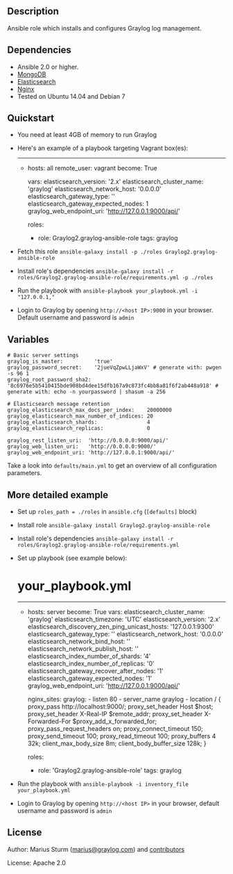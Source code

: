 Description
-----------

Ansible role which installs and configures Graylog log management.


Dependencies
------------

- Ansible 2.0 or higher.
- [MongoDB](https://github.com/UnderGreen/ansible-role-mongodb)
- [Elasticsearch](https://github.com/f500/ansible-elasticsearch)
- [Nginx](https://github.com/jdauphant/ansible-role-nginx)
- Tested on Ubuntu 14.04 and Debian 7

Quickstart
----------

- You need at least 4GB of memory to run Graylog
- Here's an example of a playbook targeting Vagrant box(es):

    ---
    - hosts: all
      remote_user: vagrant
      become: True

      vars:
        elasticsearch_version: '2.x'
        elasticsearch_cluster_name: 'graylog'
        elasticsearch_network_host: '0.0.0.0'
        elasticsearch_gateway_type: ''
        elasticsearch_gateway_expected_nodes: 1
        graylog_web_endpoint_uri: 'http://127.0.0.1:9000/api/'

      roles:
        - role: Graylog2.graylog-ansible-role
          tags: graylog

- Fetch this role `ansible-galaxy install -p ./roles Graylog2.graylog-ansible-role`
- Install role's dependencies `ansible-galaxy install -r roles/Graylog2.graylog-ansible-role/requirements.yml -p ./roles`
- Run the playbook with `ansible-playbook your_playbook.yml -i "127.0.0.1,"`
- Login to Graylog by opening `http://<host IP>:9000` in your browser. Default username and password is `admin`

Variables
--------

    # Basic server settings
    graylog_is_master:          'true'
    graylog_password_secret:    '2jueVqZpwLLjaWxV' # generate with: pwgen -s 96 1
    graylog_root_password_sha2: '8c6976e5b5410415bde908bd4dee15dfb167a9c873fc4bb8a81f6f2ab448a918' # generate with: echo -n yourpassword | shasum -a 256

    # Elasticsearch message retention
    graylog_elasticsearch_max_docs_per_index:    20000000
    graylog_elasticsearch_max_number_of_indices: 20
    graylog_elasticsearch_shards:                4
    graylog_elasticsearch_replicas:              0

    graylog_rest_listen_uri:  'http://0.0.0.0:9000/api/'
    graylog_web_listen_uri:   'http://0.0.0.0:9000/'
    graylog_web_endpoint_uri: 'http://127.0.0.1:9000/api/'

Take a look into `defaults/main.yml` to get an overview of all configuration parameters.

More detailed example
---------------------

- Set up `roles_path = ./roles` in `ansible.cfg` (`[defaults]` block)
- Install role `ansible-galaxy install Graylog2.graylog-ansible-role`
- Install role's dependencies `ansible-galaxy install -r roles/Graylog2.graylog-ansible-role/requirements.yml`
- Set up playbook (see example below):

    # your_playbook.yml
    ---
    - hosts: server
      become: True
      vars:
        elasticsearch_cluster_name: 'graylog'
        elasticsearch_timezone: 'UTC'
        elasticsearch_version: '2.x'
        elasticsearch_discovery_zen_ping_unicast_hosts: '127.0.0.1:9300'
        elasticsearch_gateway_type: ''
        elasticsearch_network_host: '0.0.0.0'
        elasticsearch_network_bind_host: ''
        elasticsearch_network_publish_host: ''
        elasticsearch_index_number_of_shards: '4'
        elasticsearch_index_number_of_replicas: '0'
        elasticsearch_gateway_recover_after_nodes: '1'
        elasticsearch_gateway_expected_nodes: '1'
        graylog_web_endpoint_uri: 'http://127.0.0.1:9000/api/'

        nginx_sites:
          graylog:
            - listen 80
            - server_name graylog
            - location / {
              proxy_pass http://localhost:9000/;
              proxy_set_header Host $host;
              proxy_set_header X-Real-IP $remote_addr;
              proxy_set_header X-Forwarded-For $proxy_add_x_forwarded_for;
              proxy_pass_request_headers on;
              proxy_connect_timeout 150;
              proxy_send_timeout 100;
              proxy_read_timeout 100;
              proxy_buffers 4 32k;
              client_max_body_size 8m;
              client_body_buffer_size 128k; }

      roles:
        - role: 'Graylog2.graylog-ansible-role'
          tags: graylog

- Run the playbook with `ansible-playbook -i inventory_file your_playbook.yml`
- Login to Graylog by opening `http://<host IP>` in your browser, default username and password is `admin`

License
-------

Author: Marius Sturm (<marius@graylog.com>) and [contributors](https://github.com/Graylog2/graylog2-ansible-role/graphs/contributors)

License: Apache 2.0

